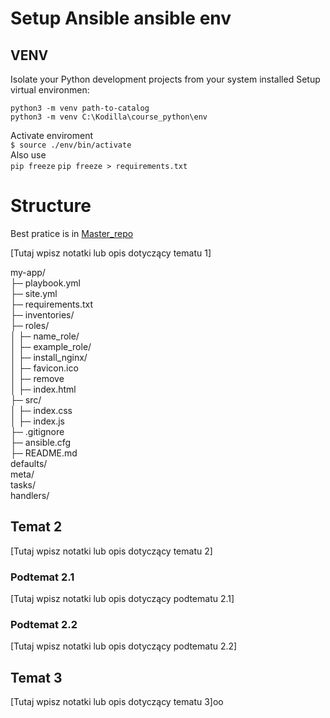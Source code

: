 # Setup Ansible ansible env

## VENV
Isolate your Python development projects from your system installed 
Setup virtual environmen:  

```python3 -m venv path-to-catalog```  
```python3 -m venv C:\Kodilla\course_python\env```

Activate enviroment  
``` $ source ./env/bin/activate ```  
Also use  
```pip freeze```
```pip freeze > requirements.txt```

# Structure 

Best pratice is in [Master_repo](https://docs.ansible.com/ansible/2.8/user_guide/playbooks_best_practices.html)

[Tutaj wpisz notatki lub opis dotyczący tematu 1]

my-app/  
├─ playbook.yml  
├─ site.yml  
├─ requirements.txt  
├─ inventories/  
├─ roles/  
│  ├─ name_role/  
│  ├─ example_role/  
│  ├─ install_nginx/  
│  ├─ favicon.ico  
│  ├─ remove  
│  ├─ index.html  
├─ src/  
│  ├─ index.css  
│  ├─ index.js  
├─ .gitignore  
├─ ansible.cfg  
├─ README.md  
defaults/  
meta/  
tasks/  
handlers/  


## Temat 2

[Tutaj wpisz notatki lub opis dotyczący tematu 2]

### Podtemat 2.1

[Tutaj wpisz notatki lub opis dotyczący podtematu 2.1]

### Podtemat 2.2

[Tutaj wpisz notatki lub opis dotyczący podtematu 2.2]

## Temat 3

[Tutaj wpisz notatki lub opis dotyczący tematu 3]oo